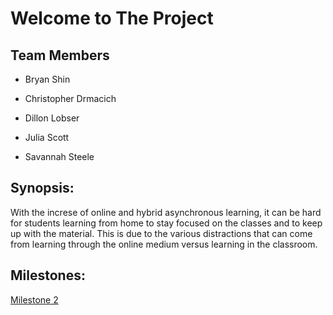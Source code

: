 # Welcome to The Project


## Team Members

* Bryan Shin

* Christopher Drmacich

* Dillon Lobser

* Julia Scott

* Savannah Steele

## Synopsis:

With the increse of online and hybrid asynchronous learning, it can be hard for students learning from home to stay focused on the classes and to keep up with the material. This is due to the various distractions that can come from learning through the online medium versus learning in the classroom.

## Milestones:
[Milestone 2](https://dloubser1.github.io/Milestone-2/)
